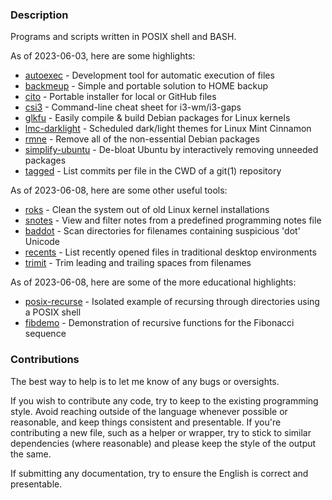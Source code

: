 ### Description

Programs and scripts written in POSIX shell and BASH.

As of 2023-06-03, here are some highlights:

  * [autoexec](source/autoexec) - Development tool for automatic execution of files
  * [backmeup](source/backmeup) - Simple and portable solution to HOME backup
  * [cito](source/cito) - Portable installer for local or GitHub files
  * [csi3](source/csi3) - Command-line cheat sheet for i3-wm/i3-gaps
  * [glkfu](source/glkfu) - Easily compile & build Debian packages for Linux kernels
  * [lmc-darklight](source/lmc-darklight) - Scheduled dark/light themes for Linux Mint Cinnamon
  * [rmne](source/rmne) - Remove all of the non-essential Debian packages
  * [simplify-ubuntu](source/simplify-ubuntu) - De-bloat Ubuntu by interactively removing unneeded packages
  * [tagged](source/tagged) - List commits per file in the CWD of a git(1) repository

As of 2023-06-08, here are some other useful tools:

  * [roks](roks) - Clean the system out of old Linux kernel installations
  * [snotes](snotes) - View and filter notes from a predefined programming notes file
  * [baddot](baddot) - Scan directories for filenames containing suspicious 'dot' Unicode
  * [recents](recents) - List recently opened files in traditional desktop environments
  * [trimit](trimit) - Trim leading and trailing spaces from filenames

As of 2023-06-08, here are some of the more educational highlights:

  * [posix-recurse](posix-recurse) - Isolated example of recursing through directories using a POSIX shell
  * [fibdemo](fibdemo) - Demonstration of recursive functions for the Fibonacci sequence

### Contributions

The best way to help is to let me know of any bugs or oversights.

If you wish to contribute any code, try to keep to the existing programming style. Avoid reaching outside of the language whenever possible or reasonable, and keep things consistent and presentable. If you're contributing a new file, such as a helper or wrapper, try to stick to similar dependencies (where reasonable) and please keep the style of the output the same.

If submitting any documentation, try to ensure the English is correct and presentable.
